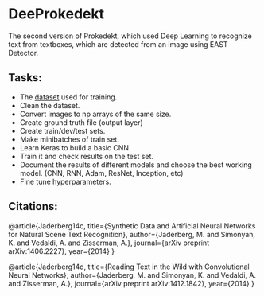 # DeeProkedekt
The second version of Prokedekt, which used Deep Learning to recognize text from textboxes, which are detected from an image using EAST Detector. 

## Tasks:
* The [dataset](http://www.robots.ox.ac.uk/~vgg/data/text/) used for training.
* Clean the dataset.
* Convert images to np arrays of the same size.
* Create ground truth file (output layer)
* Create train/dev/test sets. 
* Make minibatches of train set. 
* Learn Keras to build a basic CNN.
* Train it and check results on the test set. 
* Document the results of different models and choose the best working model. (CNN, RNN, Adam, ResNet, Inception, etc)
* Fine tune hyperparameters.



## Citations:
@article{Jaderberg14c,
      title={Synthetic Data and Artificial Neural Networks for Natural Scene Text Recognition},
      author={Jaderberg, M. and Simonyan, K. and Vedaldi, A. and Zisserman, A.},
      journal={arXiv preprint arXiv:1406.2227},
      year={2014}
    }
    
@article{Jaderberg14d,
      title={Reading Text in the Wild with Convolutional Neural Networks},
      author={Jaderberg, M. and Simonyan, K. and Vedaldi, A. and Zisserman, A.},
      journal={arXiv preprint arXiv:1412.1842},
      year={2014}
    } 
